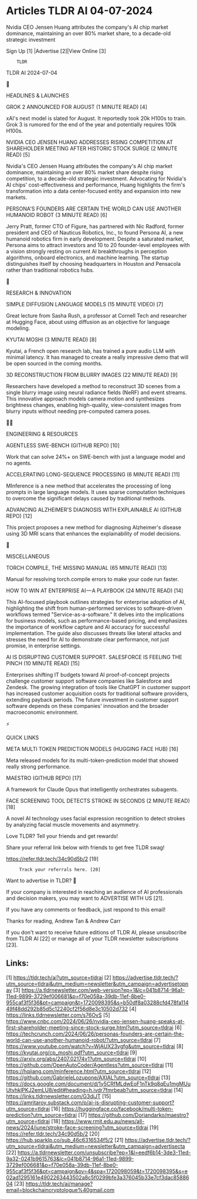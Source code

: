 # Articles TLDR AI 04-07-2024

Nvidia CEO Jensen Huang attributes the company's AI chip market
dominance, maintaining an over 80% market share, to a decade-old
strategic investment  

 Sign Up [1] |Advertise [2]|View Online [3] 

		TLDR 

TLDR AI 2024-07-04

🚀 

HEADLINES & LAUNCHES

 GROK 2 ANNOUNCED FOR AUGUST (1 MINUTE READ) [4] 

 xAI's next model is slated for August. It reportedly took 20k H100s
to train. Grok 3 is rumored for the end of the year and potentially
requires 100k H100s. 

 NVIDIA CEO JENSEN HUANG ADDRESSES RISING COMPETITION AT SHAREHOLDER
MEETING AFTER HISTORIC STOCK SURGE (2 MINUTE READ) [5] 

 Nvidia's CEO Jensen Huang attributes the company's AI chip market
dominance, maintaining an over 80% market share despite rising
competition, to a decade-old strategic investment. Advocating for
Nvidia's AI chips' cost-effectiveness and performance, Huang
highlights the firm's transformation into a data center-focused entity
and expansion into new markets. 

 PERSONA'S FOUNDERS ARE CERTAIN THE WORLD CAN USE ANOTHER HUMANOID
ROBOT (3 MINUTE READ) [6] 

 Jerry Pratt, former CTO of Figure, has partnered with Nic Radford,
former president and CEO of Nauticus Robotics, Inc., to found Persona
AI, a new humanoid robotics firm in early development. Despite a
saturated market, Persona aims to attract investors and 10 to 20
founder-level employees with a vision strongly resting on current AI
breakthroughs in perception algorithms, onboard electronics, and
machine learning. The startup distinguishes itself by choosing
headquarters in Houston and Pensacola rather than traditional robotics
hubs. 

🧠 

RESEARCH & INNOVATION

 SIMPLE DIFFUSION LANGUAGE MODELS (15 MINUTE VIDEO) [7] 

 Great lecture from Sasha Rush, a professor at Cornell Tech and
researcher at Hugging Face, about using diffusion as an objective for
language modeling. 

 KYUTAI MOSHI (3 MINUTE READ) [8] 

 Kyutai, a French open research lab, has trained a pure audio LLM with
minimal latency. It has managed to create a really impressive demo
that will be open sourced in the coming months. 

 3D RECONSTRUCTION FROM BLURRY IMAGES (22 MINUTE READ) [9] 

 Researchers have developed a method to reconstruct 3D scenes from a
single blurry image using neural radiance fields (NeRF) and event
streams. This innovative approach models camera motion and synthesizes
brightness changes, enabling high-quality, view-consistent images from
blurry inputs without needing pre-computed camera poses. 

🧑‍💻 

ENGINEERING & RESOURCES

 AGENTLESS SWE-BENCH (GITHUB REPO) [10] 

 Work that can solve 24%+ on SWE-bench with just a language model and
no agents. 

 ACCELERATING LONG-SEQUENCE PROCESSING (6 MINUTE READ) [11] 

 MInference is a new method that accelerates the processing of long
prompts in large language models. It uses sparse computation
techniques to overcome the significant delays caused by traditional
methods. 

 ADVANCING ALZHEIMER'S DIAGNOSIS WITH EXPLAINABLE AI (GITHUB REPO)
[12] 

 This project proposes a new method for diagnosing Alzheimer's disease
using 3D MRI scans that enhances the explainability of model
decisions. 

🎁 

MISCELLANEOUS

 TORCH COMPILE, THE MISSING MANUAL (65 MINUTE READ) [13] 

 Manual for resolving torch.compile errors to make your code run
faster. 

 HOW TO WIN AT ENTERPRISE AI — A PLAYBOOK (24 MINUTE READ) [14] 

 This AI-focused playbook outlines strategies for enterprise adoption
of AI, highlighting the shift from human-performed services to
software-driven workflows termed "Service-as-a-software." It delves
into the implications for business models, such as performance-based
pricing, and emphasizes the importance of workflow capture and AI
accuracy for successful implementation. The guide also discusses
threats like lateral attacks and stresses the need for AI to
demonstrate clear performance, not just promise, in enterprise
settings. 

 AI IS DISRUPTING CUSTOMER SUPPORT. SALESFORCE IS FEELING THE PINCH
(10 MINUTE READ) [15] 

 Enterprises shifting IT budgets toward AI proof-of-concept projects
challenge customer support software companies like Salesforce and
Zendesk. The growing integration of tools like ChatGPT in customer
support has increased customer acquisition costs for traditional
software providers, extending payback periods. The future investment
in customer support software depends on these companies' innovation
and the broader macroeconomic environment. 

⚡ 

QUICK LINKS

 META MULTI TOKEN PREDICTION MODELS (HUGGING FACE HUB) [16] 

 Meta released models for its multi-token-prediction model that showed
really strong performance. 

 MAESTRO (GITHUB REPO) [17] 

 A framework for Claude Opus that intelligently orchestrates
subagents. 

 FACE SCREENING TOOL DETECTS STROKE IN SECONDS (2 MINUTE READ) [18] 

 A novel AI technology uses facial expression recognition to detect
strokes by analyzing facial muscle movements and asymmetry. 

Love TLDR? Tell your friends and get rewards!

 Share your referral link below with friends to get free TLDR swag! 

 https://refer.tldr.tech/34c90d5b/2 [19] 

		 Track your referrals here. [20] 

Want to advertise in TLDR? 📰

 If your company is interested in reaching an audience of AI
professionals and decision makers, you may want to ADVERTISE WITH US
[21]. 

 If you have any comments or feedback, just respond to this email! 

Thanks for reading, 
Andrew Tan & Andrew Carr 

If you don't want to receive future editions of TLDR AI, please
unsubscribe from TLDR AI [22] or manage all of your TLDR newsletter
subscriptions [23]. 

 

Links:
------
[1] https://tldr.tech/ai?utm_source=tldrai
[2] https://advertise.tldr.tech/?utm_source=tldrai&utm_medium=newsletter&utm_campaign=advertisetopnav
[3] https://a.tldrnewsletter.com/web-version?ep=1&lc=041b8714-96a1-11ed-9899-3729ef006681&p=f70e058a-39db-11ef-8be0-955caf3f5f36&pt=campaign&t=1720098395&s=b50df8a03288cfd478fa11449f48dd292b85d5c12240cf2f56d8e3c10502d732
[4] https://links.tldrnewsletter.com/s76OvS
[5] https://www.cnbc.com/2024/06/26/nvidia-ceo-jensen-huang-speaks-at-first-shareholder-meeting-since-stock-surge.html?utm_source=tldrai
[6] https://techcrunch.com/2024/06/26/personas-founders-are-certain-the-world-can-use-another-humanoid-robot/?utm_source=tldrai
[7] https://www.youtube.com/watch?v=WjAUX23vgfg&utm_source=tldrai
[8] https://kyutai.org/cp_moshi.pdf?utm_source=tldrai
[9] https://arxiv.org/abs/2407.02174v1?utm_source=tldrai
[10] https://github.com/OpenAutoCoder/Agentless?utm_source=tldrai
[11] https://hqjiang.com/minference.html?utm_source=tldrai
[12] https://github.com/GabrieleLozupone/AXIAL?utm_source=tldrai
[13] https://docs.google.com/document/d/1y5CRfMLdwEoF1nTk9q8qEu1mgMUuUtvhklPKJ2emLU8/edit#heading=h.ivdr7fmrbeab?utm_source=tldrai
[14] https://links.tldrnewsletter.com/G3diJT
[15] https://amritaroy.substack.com/p/ai-is-disrupting-customer-support?utm_source=tldrai
[16] https://huggingface.co/facebook/multi-token-prediction?utm_source=tldrai
[17] https://github.com/Doriandarko/maestro?utm_source=tldrai
[18] https://www.rmit.edu.au/news/all-news/2024/june/stroke-face-screening?utm_source=tldrai
[19] https://refer.tldr.tech/34c90d5b/2
[20] https://hub.sparklp.co/sub_46c6316534f5/2
[21] https://advertise.tldr.tech/?utm_source=tldrai&utm_medium=newsletter&utm_campaign=advertisecta
[22] https://a.tldrnewsletter.com/unsubscribe?ep=1&l=eedf6b14-3de3-11ed-9a32-0241b9615763&lc=041b8714-96a1-11ed-9899-3729ef006681&p=f70e058a-39db-11ef-8be0-955caf3f5f36&pt=campaign&pv=4&spa=1720098059&t=1720098395&s=e02ad1295161e4902263443502a8c5f0299bfe3a376045b33e7cf3dac8588604
[23] https://tldr.tech/ai/manage?email=blockchaincryptologue%40gmail.com